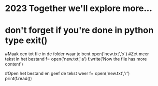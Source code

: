 # 2023 Together we'll explore more...

# don't forget if you're done in python type exit()
#Maak een txt file in de folder waar je bent
open('new.txt','x')
#Zet meer tekst in het bestand
f= open('new.txt','a')
f.write('Now the file has more content')

#Open het bestand en geef de tekst weer
 f= open('new.txt','r')
 print(f.read())
